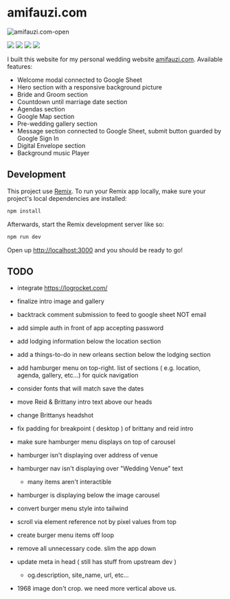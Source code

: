 # amifauzi.com

![amifauzi.com-open](https://socialify.git.ci/fauzialz/amifauzi.com-open/image?font=Inter&forks=1&language=1&owner=1&pattern=Circuit%20Board&pulls=1&stargazers=1&theme=Light)

<img src="https://img.shields.io/badge/React-20232A?style=for-the-badge&logo=react&logoColor=61DAFB" /> <img src="https://img.shields.io/badge/TypeScript-007ACC?style=for-the-badge&logo=typescript&logoColor=white" /> <img src="https://img.shields.io/badge/Tailwind_CSS-38B2AC?style=for-the-badge&logo=tailwind-css&logoColor=white" /> <img src="https://img.shields.io/badge/Google%20Sheets-34A853?style=for-the-badge&logo=google-sheets&logoColor=white" />

I built this website for my personal wedding website [amifauzi.com](https://www.amifauzi.com/?to=Rekan+Developer).
Available features:

- Welcome modal connected to Google Sheet
- Hero section with a responsive background picture
- Bride and Groom section
- Countdown until marriage date section
- Agendas section
- Google Map section
- Pre-wedding gallery section
- Message section connected to Google Sheet, submit button guarded by Google Sign In
- Digital Envelope section
- Background music Player

## Development

This project use [Remix](https://remix.run/docs). To run your Remix app locally, make sure your project's local dependencies are installed:

```sh
npm install
```

Afterwards, start the Remix development server like so:

```sh
npm run dev
```

Open up [http://localhost:3000](http://localhost:3000) and you should be ready to go!

## TODO
- integrate https://logrocket.com/
- finalize intro image and gallery
- backtrack comment submission to feed to google sheet NOT email

- add simple auth in front of app accepting password
- add lodging information below the location section
- add a things-to-do in new orleans section below the lodging section
- add hamburger menu on top-right. list of sections ( e.g. location, agenda, gallery, etc...) for quick navigation
- consider fonts that will match save the dates
- move Reid & Brittany intro text above our heads
- change Brittanys headshot
- fix padding for breakpoint ( desktop ) of brittany and reid intro 
- make sure hamburger menu displays on top of carousel 
- hamburger isn't displaying over address of venue
- hamburger nav isn't displaying over "Wedding Venue" text
    - many items aren't interactible
- hamburger is displaying below the image carousel 
- convert burger menu style into tailwind 
- scroll via element reference not by pixel values from top 
- create burger menu items off loop

- remove all unnecessary code. slim the app down
- update meta in head ( still has stuff from upstream dev ) 
    - og.description, site_name, url, etc...

- 1968 image don't crop. we need more vertical above us.

